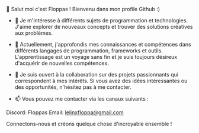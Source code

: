 👋 Salut moi c'est Floppas ! Bienvenu dans mon profile Github :)

- 👀 Je m'intéresse à différents sujets de programmation et technologies. J'aime explorer de nouveaux concepts et trouver des solutions créatives aux problèmes.

- 🌱 Actuellement, j'approfondis mes connaissances et compétences dans différents langages de programmation, frameworks et outils. L'apprentissage est un voyage sans fin et je suis toujours désireux d'acquérir de nouvelles compétences.

- 💞️ Je suis ouvert à la collaboration sur des projets passionnants qui correspondent à mes intérêts. Si vous avez des idées intéressantes ou des opportunités, n'hésitez pas à me contacter.

- 📫 Vous pouvez me contacter via les canaux suivants :

Discord: Floppas
Email: lelinxfloppa@gmail.com

Connectons-nous et créons quelque chose d'incroyable ensemble !

